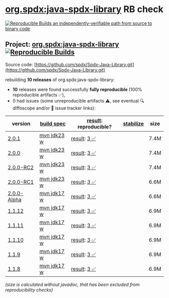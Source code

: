 [org.spdx:java-spdx-library](https://central.sonatype.com/artifact/org.spdx/java-spdx-library/versions) RB check
=======

[![Reproducible Builds](https://reproducible-builds.org/images/logos/rb.svg) an independently-verifiable path from source to binary code](https://reproducible-builds.org/)

## Project: [org.spdx:java-spdx-library](https://central.sonatype.com/artifact/org.spdx/java-spdx-library/versions) [![Reproducible Builds](https://img.shields.io/endpoint?url=https://raw.githubusercontent.com/jvm-repo-rebuild/reproducible-central/master/content/org/spdx/java-spdx-library/badge.json)](https://github.com/jvm-repo-rebuild/reproducible-central/blob/master/content/org/spdx/java-spdx-library/README.md)

Source code: [https://github.com/spdx/Spdx-Java-Library.git](https://github.com/spdx/Spdx-Java-Library.git)

rebuilding **10 releases** of org.spdx:java-spdx-library:
- **10** releases were found successfully **fully reproducible** (100% reproducible artifacts :white_check_mark:),
- 0 had issues (some unreproducible artifacts :warning:, see eventual :mag: diffoscope and/or :memo: issue tracker links):

| version | [build spec](/BUILDSPEC.md) | [result](https://reproducible-builds.org/docs/jvm/): reproducible? | [stabilize](https://github.com/google/oss-rebuild/blob/main/cmd/stabilize/README.md) | size |
| -- | --------- | ------ | ------ | -- |
| [2.0.1](https://central.sonatype.com/artifact/org.spdx/java-spdx-library/2.0.1/pom) | [mvn jdk23 w](java-spdx-library-2.0.1.buildspec) | [result](java-spdx-library-2.0.1.buildinfo): [3 :white_check_mark: ](java-spdx-library-2.0.1.buildcompare) | | 7.4M |
| [2.0.0](https://central.sonatype.com/artifact/org.spdx/java-spdx-library/2.0.0/pom) | [mvn jdk23 w](java-spdx-library-2.0.0.buildspec) | [result](java-spdx-library-2.0.0.buildinfo): [3 :white_check_mark: ](java-spdx-library-2.0.0.buildcompare) | | 7.4M |
| [2.0.0-RC2](https://central.sonatype.com/artifact/org.spdx/java-spdx-library/2.0.0-RC2/pom) | [mvn jdk23 w](java-spdx-library-2.0.0-RC2.buildspec) | [result](java-spdx-library-2.0.0-RC2.buildinfo): [3 :white_check_mark: ](java-spdx-library-2.0.0-RC2.buildcompare) | | 7.4M |
| [2.0.0-RC1](https://central.sonatype.com/artifact/org.spdx/java-spdx-library/2.0.0-RC1/pom) | [mvn jdk23 w](java-spdx-library-2.0.0-RC1.buildspec) | [result](java-spdx-library-2.0.0-RC1.buildinfo): [3 :white_check_mark: ](java-spdx-library-2.0.0-RC1.buildcompare) | | 6.6M |
| [2.0.0-Alpha](https://central.sonatype.com/artifact/org.spdx/java-spdx-library/2.0.0-Alpha/pom) | [mvn jdk17 w](java-spdx-library-2.0.0-Alpha.buildspec) | [result](java-spdx-library-2.0.0-Alpha.buildinfo): [3 :white_check_mark: ](java-spdx-library-2.0.0-Alpha.buildcompare) | | 6.6M |
| [1.1.12](https://central.sonatype.com/artifact/org.spdx/java-spdx-library/1.1.12/pom) | [mvn jdk17 w](java-spdx-library-1.1.12.buildspec) | [result](java-spdx-library-1.1.12.buildinfo): [3 :white_check_mark: ](java-spdx-library-1.1.12.buildcompare) | | 6.9M |
| [1.1.11](https://central.sonatype.com/artifact/org.spdx/java-spdx-library/1.1.11/pom) | [mvn jdk17 w](java-spdx-library-1.1.11.buildspec) | [result](java-spdx-library-1.1.11.buildinfo): [3 :white_check_mark: ](java-spdx-library-1.1.11.buildcompare) | | 6.9M |
| [1.1.10](https://central.sonatype.com/artifact/org.spdx/java-spdx-library/1.1.10/pom) | [mvn jdk17 w](java-spdx-library-1.1.10.buildspec) | [result](java-spdx-library-1.1.10.buildinfo): [3 :white_check_mark: ](java-spdx-library-1.1.10.buildcompare) | | 6.9M |
| [1.1.9](https://central.sonatype.com/artifact/org.spdx/java-spdx-library/1.1.9/pom) | [mvn jdk17 w](java-spdx-library-1.1.9.buildspec) | [result](java-spdx-library-1.1.9.buildinfo): [3 :white_check_mark: ](java-spdx-library-1.1.9.buildcompare) | | 6.9M |
| [1.1.8](https://central.sonatype.com/artifact/org.spdx/java-spdx-library/1.1.8/pom) | [mvn jdk17 w](java-spdx-library-1.1.8.buildspec) | [result](java-spdx-library-1.1.8.buildinfo): [3 :white_check_mark: ](java-spdx-library-1.1.8.buildcompare) | | 6.9M |

<i>(size is calculated without javadoc, that has been excluded from reproducibility checks)</i>
